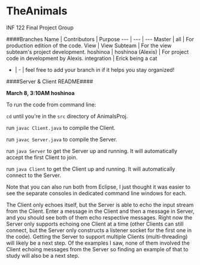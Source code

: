 # TheAnimals
INF 122 Final Project Group

####Branches
Name | Contributors | Purpose
---   | ---   | ---
Master | all | For production edition of the code.
View | View Subteam | For the view subteam's project development.
hoshinoa | hoshinoa (Alexis) | For project code in development by Alexis.
integration | Erick being a cat
- | - | feel free to add your branch in if it helps you stay organized!

####Server & Client README####

**March 8,  3:10AM hoshinoa**

To run the code from command line:

`cd` until you're in the `src` directory of AnimalsProj.

run `javac Client.java` to compile the Client.

run `javac Server.java` to compile the Server.

run `java Server` to get the Server up and running. It will automatically accept the first Client to join.

run `java Client` to get the Client up and running. It will automatically connect to the Server.

Note that you can also run both from Eclipse, I just thought it was easier to see the separate consoles in dedicated command line windows for each.

The Client only echoes itself, but the Server is able to echo the input stream from the Client. Enter a message in the Client and then a message in Server, and you should see both of them echo respective messages.
Right now the Server only supports echoing one Client at a time (other Clients can still connect, but the Server only constructs a listener socket for the first one in the code). Getting the Server to support multiple Clients (multi-threading) will likely be a next step.
Of the examples I saw, none of them involved the Client echoing messages from the Server so finding an example of that to study will also be a next step.
